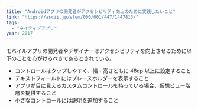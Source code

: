 ```yaml
---
title: "Androidアプリの開発者がアクセシビリティ向上のために実践したいこと"
link: "https://ascii.jp/elem/000/001/447/1447813/"
tags:
  - "ネイティブアプリ"
year: 2017
---
```


モバイルアプリの開発者やデザイナーはアクセシビリティを向上させるために以下のことを心がけるべきであるとされている。

- コントロールはタップしやすく、幅・高さともに 48dp 以上に設定すること
- テキストフィールドにはプレースホルダーを表示すること
- アプリが目に見えるカスタムコントロールを持っている場合、仮想ビュー階層を提供すること
- 小さなコントロールには説明を追加すること
